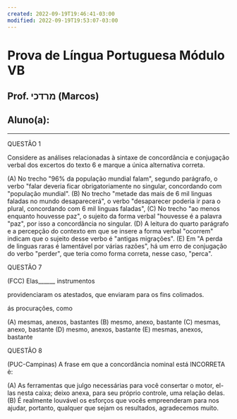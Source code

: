 ```yaml
---
created: 2022-09-19T19:46:41-03:00
modified: 2022-09-19T19:53:07-03:00
---
```


# Prova de Língua Portuguesa Módulo VB

## Prof. מרדכי (Marcos)
## Aluno(a):
---

QUESTÃO 1

Considere as análises relacionadas à sintaxe de concordância e conjugação verbal dos excertos do texto 6 e marque a única alternativa correta. 

(A) No trecho "96% da população mundial falam", segundo parágrafo, o verbo "falar
deveria ficar obrigatoriamente no singular, concordando com "população mundial".
(B) No trecho "metade das mais de 6 mil linguas faladas no mundo desaparecerá", o verbo "desaparecer poderia ir para o plural, concordando com 6 mil linguas faladas", 
(C) No trecho "ao menos enquanto houvesse paz", o sujeito da forma verbal "houvesse é
a palavra "paz", por isso a concordância no singular. (D) A leitura do quarto parágrafo e a percepção do contexto em que se insere a forma verbal "ocorrem" indicam que o sujeito desse verbo é "antigas migrações". 
(E) Em "A perda de linguas raras é lamentável por várias razões", há um erro de conjugação do verbo "perder", que teria como forma correta, nesse caso, "perca".

QUESTÃO 7

(FCC) Elas______
instrumentos

providenciaram os atestados, que enviaram para os fins colimados.

ás procurações, como

(A) mesmas, anexos, bastantes 
(B) mesmo, anexo, bastante
(C) mesmas, anexo, bastante
(D) mesmo, anexos, bastante
(E) mesmas, anexos, bastante

QUESTÃO 8

(PUC-Campinas) A frase em que a concordância nominal está INCORRETA ė:

(A) As ferramentas que julgo necessárias para você consertar o motor, el-las nesta caixa; deixo anexa, para seu próprio controle, uma relação delas. (B) É realmente louvável os esforços que vocês empreenderam para nos ajudar, portanto, qualquer que sejam os resultados, agradecemos muito.

